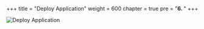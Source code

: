 +++
title = "Deploy Application"
weight = 600
chapter = true
pre = "<b>6. </b>"
+++

![Deploy Application](/slides/deploy-app.png)

